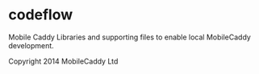 codeflow
========

Mobile Caddy Libraries and supporting files to enable local MobileCaddy development.

Copyright 2014 MobileCaddy Ltd
